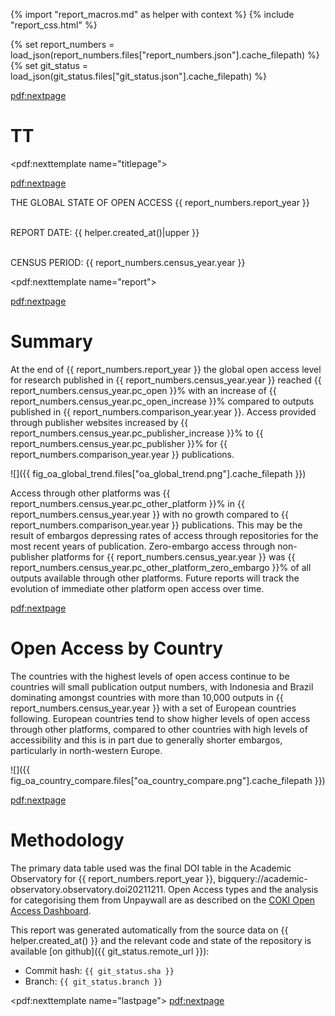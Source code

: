 {% import "report_macros.md" as helper with context %}
{% include "report_css.html" %}

{% set report_numbers = load_json(report_numbers.files["report_numbers.json"].cache_filepath) %}
{% set git_status = load_json(git_status.files["git_status.json"].cache_filepath) %}

<pdf:nextpage>

# TT

<!-- Title Page -->

<pdf:nexttemplate name="titlepage">

<pdf:nextpage>

<p class="subtitle">THE GLOBAL STATE OF OPEN ACCESS {{ report_numbers.report_year }}</p>
<p class="titlemeta"><br>REPORT DATE: {{ helper.created_at()|upper }}</p>
<p class="titlemeta"><br>CENSUS PERIOD: {{ report_numbers.census_year.year }}</p>


<!-- switch page templates -->

<pdf:nexttemplate name="report">

<pdf:nextpage>

# Summary

At the end of {{ report_numbers.report_year }} the global open access level for research published in 
{{ report_numbers.census_year.year }} reached {{ report_numbers.census_year.pc_open }}% with an increase of 
{{ report_numbers.census_year.pc_open_increase }}% compared to 
outputs published in {{ report_numbers.comparison_year.year }}. Access provided through publisher websites
increased by {{ report_numbers.census_year.pc_publisher_increase }}% to 
{{ report_numbers.census_year.pc_publisher }}% for {{ report_numbers.comparison_year.year }} publications.

![]({{ fig_oa_global_trend.files["oa_global_trend.png"].cache_filepath }})

Access through other platforms was {{ report_numbers.census_year.pc_other_platform }}% in 
{{ report_numbers.census_year.year }} with no growth compared to {{ report_numbers.comparison_year.year }} publications. 
This may be the result of embargos depressing rates of access through repositories for the most recent years of 
publication. Zero-embargo access through non-publisher platforms for {{ report_numbers.census_year.year }} 
was {{ report_numbers.census_year.pc_other_platform_zero_embargo }}% of all outputs available through other platforms.
Future reports will track the evolution of immediate other platform open access over time.

<pdf:nextpage>

# Open Access by Country

The countries with the highest levels of open access continue to be countries will small publication output numbers, 
with Indonesia and Brazil dominating amongst countries with more than 10,000 outputs in 
{{ report_numbers.census_year.year }} with a set of European countries following. 
European countries tend to show higher levels of open access through other platforms, compared to other countries
with high levels of accessibility and this is in part due to generally shorter embargos, particularly in north-western
Europe.

![]({{ fig_oa_country_compare.files["oa_country_compare.png"].cache_filepath }})

<pdf:nextpage>

# Methodology

The primary data table used was the final DOI table in the Academic Observatory for 
{{ report_numbers.report_year }}, bigquery://academic-observatory.observatory.doi20211211. Open Access types and 
the analysis for categorising them from Unpaywall are as described on the 
[COKI Open Access Dashboard](https://open.coki.ac/how/).

This report was generated automatically from the source data on {{ helper.created_at() }} and the relevant code and 
state of the repository is available [on github]({{ git_status.remote_url }}):

* Commit hash: `{{ git_status.sha }}`
* Branch: `{{ git_status.branch }}`

<pdf:nexttemplate name="lastpage">
<pdf:nextpage>


